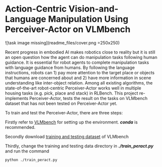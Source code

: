 # Action-Centric Vision-and-Language Manipulation Using Perceiver-Actor on VLMbench

![task image missing](readme_files/cover.png =250x250)

Recent progress in embodied AI makes robotics close to reality but it is still an open question how the agent can do manipulation tasks following human guidance. It is essential for robot agents to complete manipulation tasks with language guidance from humans.  By following the language instructions, robots can 1) pay more attention to the target place or objects that humans are concerned about and 2) have more information in scene understanding like inter-object relation. Among all existing algorithms, the state-of-the-art robot-centric Perceiver-Actor works well in multiple housing tasks (e.g. pick, place and stack) in RLBench. This project re-implements Perceiver-Actor, tests the result on the tasks on VLMbench dataset that has not been tested on Perceiver-Actor yet.


To train and test the Perceiver-Actor, there are three steps:

Firstly refer to [VLMbench](https://github.com/eric-ai-lab/vlmbench) for setting up the environment. ***conda*** is recommended.

Secondly download [training and testing dataset](https://drive.google.com/drive/folders/1Qx_2_ePIqf_Z6SnpPkocUiPgFeCfePQh) of VLMbench

Thirdly, change the training and testing data directory in ***./train_peract.py*** and run the command 
```bash
python ./train_peract.py
```
